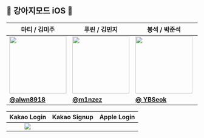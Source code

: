 ## 🐶 강아지모드 iOS 🍎
| 마티 / 김미주 | 푸린 / 김민지 | 봉석 / 박준석 | 루디 / 이승준 |
| --- | --- | --- | --- |
| <center> <img width="150px" src="https://avatars.githubusercontent.com/u/133081015?v=4" /></center> | <center> <img width="150px" src="https://avatars.githubusercontent.com/u/90819894?v=4" /></center> | <center> <img width="150px" src="https://avatars.githubusercontent.com/u/112086285?v=4" /></center> | <center> <img width="150px" src="https://avatars.githubusercontent.com/u/54970536?v=4" /></center> |
| **[@alwn8918](https://github.com/alwn8918)** | **[@m1nzez](https://github.com/m1nzez)** | **[@ YBSeok](https://github.com/YBSeok)** | **[@Rudy-009](https://github.com/Rudy-009)** |

| Kakao Login | Kakao Signup | Apple Login |
| --- | --- | --- |
|<center> <img src = "https://github.com/user-attachments/assets/6cd333c4-c92d-4ce1-b6e4-9c37fd8c2d4c"> </center>| <center> <img src = ""> </center> | <center> <img src = ""> </center> | 
